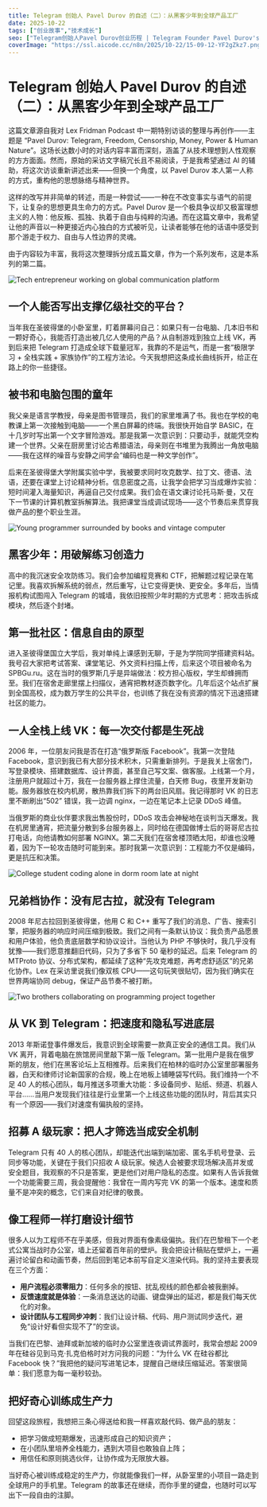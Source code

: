 ```yaml
---
title: Telegram 创始人 Pavel Durov 的自述（二）：从黑客少年到全球产品工厂
date: 2025-10-22
tags: ["创业故事","技术成长"]
seo: ["Telegram创始人Pavel Durov创业历程 | Telegram Founder Pavel Durov's Entrepreneurial Journey","从黑客到亿万用户产品打造 | From Hacker to Billion-User Product Creation","VK到Telegram技术发展史 | VK to Telegram Technology Development History","全栈工程师成长方法论 | Full-Stack Engineer Growth Methodology","兄弟协作创业成功案例 | Brother Collaboration Startup Success Case"]
coverImage: "https://ssl.aicode.cc/n8n/2025/10-22/15-09-12-YF2gZkz7.png"
---
```

# Telegram 创始人 Pavel Durov 的自述（二）：从黑客少年到全球产品工厂

这篇文章源自我对 Lex Fridman Podcast 中一期特别访谈的整理与再创作——主题是 “Pavel Durov: Telegram, Freedom, Censorship, Money, Power & Human Nature”。这场长达数小时的对话内容丰富而深刻，涵盖了从技术理想到人性观察的方方面面。然而，原始的采访文字稿冗长且不易阅读，于是我希望通过 AI 的辅助，将这次访谈重新讲述出来——但换一个角度，以 Pavel Durov 本人第一人称 的方式，重构他的思想脉络与精神世界。

这样的改写并非简单的转述，而是一种尝试——一种在不改变事实与语气的前提下，让复杂的思想更具生命力的方式。Pavel Durov 是一个极具争议却又极富理想主义的人物：他反叛、孤独、执着于自由与纯粹的沟通。而在这篇文章中，我希望让他的声音以一种更接近内心独白的方式被听见，让读者能够在他的话语中感受到那个游走于权力、自由与人性边界的灵魂。

由于内容较为丰富，我将这次整理拆分成五篇文章，作为一个系列发布，这是本系列的第二篇。

![Tech entrepreneur working on global communication platform](https://ssl.aicode.cc/n8n/2025/10-22/15-09-12-YF2gZkz7.png)

## 一个人能否写出支撑亿级社交的平台？
当年我在圣彼得堡的小卧室里，盯着屏幕问自己：如果只有一台电脑、几本旧书和一颗好奇心，我能否打造出被几亿人使用的产品？从自制游戏到独立上线 VK，再到后来把 Telegram 打造成全球下载量冠军，我靠的不是运气，而是一套“极限学习 + 全栈实践 + 家族协作”的工程方法论。今天我想把这条成长曲线拆开，给正在路上的你一些捷径。

## 被书和电脑包围的童年
我父亲是语言学教授，母亲是图书管理员，我们的家里堆满了书。我也在学校的电教课上第一次接触到电脑——一个黑白屏幕的终端。我很快开始自学 BASIC，在十几岁时写出第一个文字冒险游戏。那是我第一次意识到：只要动手，就能凭空构建一个世界。父亲在厨房里讨论古希腊语法，母亲则在书堆里为我腾出一角放电脑——我在这样的噪音与安静之间学会“编码也是一种文学创作”。

后来在圣彼得堡大学附属实验中学，我被要求同时攻克数学、拉丁文、德语、法语，还要在课堂上讨论精神分析。信息密度之高，让我学会把学习当成爆炸实验：短时间灌入海量知识，再逼自己交付成果。我们会在语文课讨论托马斯·曼，又在下一节课的计算机教室拆解算法。我把课堂当成调试现场——这个节奏后来贯穿我做产品的整个职业生涯。

![Young programmer surrounded by books and vintage computer](https://ssl.aicode.cc/n8n/2025/10-22/15-09-12-4qgQX8cC.png)

## 黑客少年：用破解练习创造力
高中的我沉迷安全攻防练习。我们会参加编程竞赛和 CTF，把解题过程记录在笔记里。我喜欢拆解系统的弱点，然后重写，让它变得更快、更安全。多年后，当情报机构试图闯入 Telegram 的城墙，我依旧按照少年时期的方式思考：把攻击拆成模块，然后逐个封堵。

## 第一批社区：信息自由的原型
进入圣彼得堡国立大学后，我对单纯上课感到无聊，于是为学院同学搭建资料站。我号召大家把考试答案、课堂笔记、外文资料扫描上传，后来这个项目被命名为 SPBGu.ru。这在当时的俄罗斯几乎是异端做法：校方担心版权，学生却蜂拥而至。我们在宿舍走廊里摆上扫描仪，通宵把教材逐页数字化。几年后这个站点扩展到全国高校，成为数万学生的公共平台，也训练了我在没有资源的情况下迅速搭建社区的能力。

## 一人全栈上线 VK：每一次交付都是生死战
2006 年，一位朋友问我是否在打造“俄罗斯版 Facebook”。我第一次登陆 Facebook，意识到我已有大部分技术积木，只需重新排列。于是我关上宿舍门，写登录模块、搭建数据库、设计界面，甚至自己写文案、做客服。上线第一个月，注册用户就超过十万，我在一台服务器上撑住流量，白天修 Bug，夜里开发新功能。服务器放在校内机房，散热靠我们拆下的两台旧风扇。我记得那时 VK 的日志里不断刷出“502” 错误，我一边调 nginx，一边在笔记本上记录 DDoS 峰值。

当俄罗斯的商业伙伴要求我出售股份时，DDoS 攻击会神秘地在谈判当天爆发。我在机房里通宵，把流量分散到多台服务器上，同时给在德国做博士后的哥哥尼古拉打电话，向他请教如何部署 NGINX。第二天我们在宿舍楼顶晒太阳，却谁也没睡着，因为下一轮攻击随时可能到来。那时我第一次意识到：工程能力不仅是编码，更是抗压和决策。

![College student coding alone in dorm room late at night](https://ssl.aicode.cc/n8n/2025/10-22/15-09-12-LEBEXAB4.png)

## 兄弟档协作：没有尼古拉，就没有 Telegram
2008 年尼古拉回到圣彼得堡，他用 C 和 C++ 重写了我们的消息、广告、搜索引擎，把服务器的响应时间压缩到极致。我们之间有一条默认协议：我负责产品愿景和用户体验，他负责底层数学和协议设计。当他认为 PHP 不够快时，我几乎没有犹豫——我们愿意推翻旧代码，只为了多省下 50 毫秒的延迟。后来 Telegram 的 MTProto 协议、分布式架构，都延续了这种“先攻克难题，再考虑舒适区”的兄弟化协作。Lex 在采访里说我们像双核 CPU——这句玩笑很贴切，因为我们确实在世界两端协同 debug，保证产品节奏不被打断。

![Two brothers collaborating on programming project together](https://ssl.aicode.cc/n8n/2025/10-22/15-09-12-x2auePnr.png)

## 从 VK 到 Telegram：把速度和隐私写进底层
2013 年斯诺登事件爆发后，我意识到全球需要一款真正安全的通信工具。我们从 VK 离开，背着电脑在旅馆房间里敲下第一版 Telegram。第一批用户是我在俄罗斯的朋友，他们在黑客论坛上互相推荐。后来我们在柏林的临时办公室里部署服务器，白天和律师讨论新国家的合规，晚上在地板上铺睡袋写代码。我们维持一个不足 40 人的核心团队，每月推送多项重大功能：多设备同步、贴纸、频道、机器人平台……当用户发现我们往往是行业里第一个上线这些功能的团队时，背后其实只有一个原因——我们对速度有偏执般的坚持。

## 招募 A 级玩家：把人才筛选当成安全机制
Telegram 只有 40 人的核心团队，却能迭代出端到端加密、匿名手机号登录、云同步等功能，关键在于我们只招收 A 级玩家。候选人会被要求现场解决高并发或安全题目，我观察的不只是答案，更是他们对用户隐私的态度。如果有人告诉我做一个功能需要三周，我会提醒他：我曾在一周内写完 VK 的第一个版本。速度和质量不是冲突的概念，它们来自对纪律的敬畏。

## 像工程师一样打磨设计细节
很多人以为工程师不在乎美感，但我对界面有像素级偏执。我们在巴黎租下一个老式公寓当战时办公室，墙上还留着百年前的壁炉。我会把设计稿贴在壁炉上，一遍遍讨论留白和动画节奏，然后回到笔记本前写自定义渲染代码。我的坚持主要表现在三个方面：
- **用户流程必须零阻力**：任何多余的按钮、扰乱视线的颜色都会被我删掉。
- **反馈速度就是体验**：一条消息送达的动画、键盘弹出的延迟，都是我们每天优化的对象。
- **设计团队与工程同步冲刺**：我们让设计稿、代码、用户测试同步迭代，避免“设计好看但实现不了”的空谈。

当我们在巴黎、迪拜或新加坡的临时办公室里连夜调试界面时，我常会想起 2009 年在硅谷见到马克·扎克伯格时对方问我的问题：“为什么 VK 在硅谷都比 Facebook 快？”我把他的疑问写进笔记本，提醒自己继续压缩延迟。答案很简单：我们愿意为每一毫秒较劲。

## 把好奇心训练成生产力
回望这段旅程，我想把三条心得送给和我一样喜欢敲代码、做产品的朋友：
- 把学习做成短期爆发，迅速形成自己的知识资产；
- 在小团队里培养全栈能力，遇到大项目也敢独自上阵；
- 用信任和原则挑选伙伴，让协作成为无限放大器。

当好奇心被训练成稳定的生产力，你就能像我们一样，从卧室里的小项目一路走到全球用户的手机里。Telegram 的故事还在继续，而你手里的键盘，也随时可以写出下一段自由的注脚。